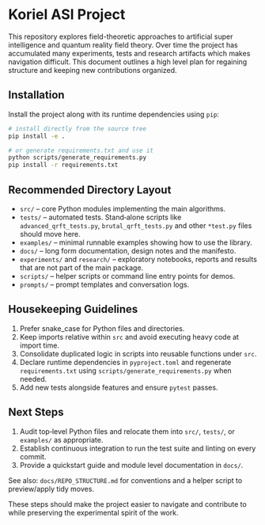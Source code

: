 # Koriel ASI Project

This repository explores field-theoretic approaches to artificial super intelligence and quantum reality field theory. Over time the project has accumulated many experiments, tests and research artifacts which makes navigation difficult. This document outlines a high level plan for regaining structure and keeping new contributions organized.

## Installation

Install the project along with its runtime dependencies using `pip`:

```bash
# install directly from the source tree
pip install -e .

# or generate requirements.txt and use it
python scripts/generate_requirements.py
pip install -r requirements.txt
```

## Recommended Directory Layout

- `src/` – core Python modules implementing the main algorithms.
- `tests/` – automated tests. Stand‑alone scripts like `advanced_qrft_tests.py`, `brutal_qrft_tests.py` and other `*test.py` files should move here.
- `examples/` – minimal runnable examples showing how to use the library.
- `docs/` – long form documentation, design notes and the manifesto.
- `experiments/` and `research/` – exploratory notebooks, reports and results that are not part of the main package.
- `scripts/` – helper scripts or command line entry points for demos.
- `prompts/` – prompt templates and conversation logs.

## Housekeeping Guidelines

1. Prefer snake_case for Python files and directories.
2. Keep imports relative within `src` and avoid executing heavy code at import time.
3. Consolidate duplicated logic in scripts into reusable functions under `src`.
4. Declare runtime dependencies in `pyproject.toml` and regenerate `requirements.txt` using `scripts/generate_requirements.py` when needed.
5. Add new tests alongside features and ensure `pytest` passes.

## Next Steps

1. Audit top‑level Python files and relocate them into `src/`, `tests/`, or `examples/` as appropriate.
2. Establish continuous integration to run the test suite and linting on every commit.
3. Provide a quickstart guide and module level documentation in `docs/`.

See also: `docs/REPO_STRUCTURE.md` for conventions and a helper script to preview/apply tidy moves.

These steps should make the project easier to navigate and contribute to while preserving the experimental spirit of the work.
